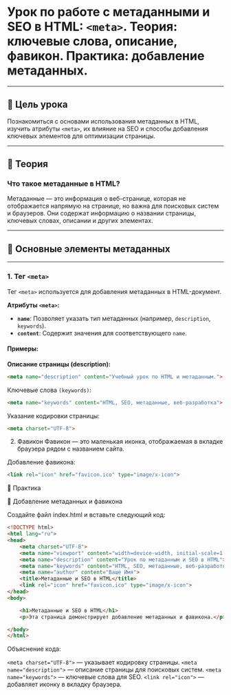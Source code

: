 # Урок по работе с метаданными и SEO в HTML: `<meta>`. Теория: ключевые слова, описание, фавикон. Практика: добавление метаданных.

---

## 🎯 Цель урока

Познакомиться с основами использования метаданных в HTML, изучить атрибуты `<meta>`, их влияние на SEO и способы добавления ключевых элементов для оптимизации страницы.

---

## 📜 **Теория**

### Что такое метаданные в HTML?

Метаданные — это информация о веб-странице, которая не отображается напрямую на странице, но важна для поисковых систем и браузеров. Они содержат информацию о названии страницы, ключевых словах, описании и других элементах.

---

## 🔹 **Основные элементы метаданных**

---

### **1. Тег `<meta>`**

Тег `<meta>` используется для добавления метаданных в HTML-документ.

**Атрибуты `<meta>`:**

- **`name`**: Позволяет указать тип метаданных (например, `description`, `keywords`).
- **`content`**: Содержит значения для соответствующего `name`.

#### Примеры:

**Описание страницы (description):**

```html
<meta name="description" content="Учебный урок по HTML и метаданным.">
```
Ключевые слова `(keywords)`:

```html
<meta name="keywords" content="HTML, SEO, метаданные, веб-разработка">
```
Указание кодировки страницы:

```html
<meta charset="UTF-8">
```

2. Фавикон
Фавикон — это маленькая иконка, отображаемая в вкладке браузера рядом с названием сайта.

Добавление фавикона:

```html
<link rel="icon" href="favicon.ico" type="image/x-icon">
```

📝 Практика

🧩 Добавление метаданных и фавикона

Создайте файл index.html и вставьте следующий код:

```html
<!DOCTYPE html>
<html lang="ru">
<head>
    <meta charset="UTF-8">
    <meta name="viewport" content="width=device-width, initial-scale=1.0">
    <meta name="description" content="Урок по метаданным и SEO в HTML">
    <meta name="keywords" content="HTML, SEO, метаданные, веб-разработка">
    <meta name="author" content="Ваше Имя">
    <title>Метаданные и SEO в HTML</title>
    <link rel="icon" href="favicon.ico" type="image/x-icon">
</head>
<body>

    <h1>Метаданные и SEO в HTML</h1>
    <p>Эта страница демонстрирует добавление метаданных и фавикона.</p>

</body>
</html>
```
Объяснение кода:

`<meta charset="UTF-8">` — указывает кодировку страницы.
`<meta name="description">` — описание страницы для поисковых систем.
`<meta name="keywords">` — ключевые слова для SEO.
`<link rel="icon">` — добавляет иконку в вкладку браузера.
